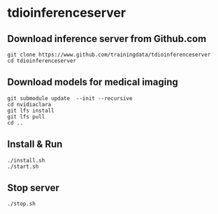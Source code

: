 # tdioinferenceserver

## Download inference server from Github.com
```
git clone https://www.github.com/trainingdata/tdioinferenceserver
cd tdioinferenceserver
```

## Download models for medical imaging
```
git submodule update  --init --recursive
cd nvidiaclara
git lfs install
git lfs pull
cd ..
```

## Install & Run
```
./install.sh
./start.sh
```

## Stop server
```
./stop.sh
```
